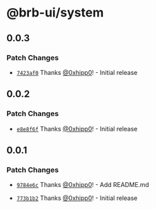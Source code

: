 # @brb-ui/system

## 0.0.3

### Patch Changes

- [`7423af0`](https://github.com/brb-tech/brb-ui/commit/7423af06d4dc96ee4babc7bd5ddba59d03716322) Thanks [@0xhipp0](https://github.com/0xhipp0)! - Initial release

## 0.0.2

### Patch Changes

- [`e8e8f6f`](https://github.com/brb-tech/brb-ui/commit/e8e8f6fdf392d0d5a49dc47404b97e5c84a9b718) Thanks [@0xhipp0](https://github.com/0xhipp0)! - Initial release

## 0.0.1

### Patch Changes

- [`9784e6c`](https://github.com/brb-tech/brb-ui/commit/9784e6c20f58f7aca2ebbad7f1c15bfaa259597a) Thanks [@0xhipp0](https://github.com/0xhipp0)! - Add README.md

- [`773b1b2`](https://github.com/brb-tech/brb-ui/commit/773b1b27cd9f06e6397bef0ce548afcc817c7f4f) Thanks [@0xhipp0](https://github.com/0xhipp0)! - Initial release
